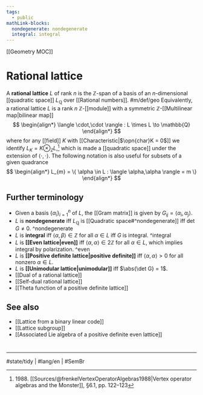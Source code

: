 ```yaml
---
tags:
  - public
mathLink-blocks:
  nondegenerate: nondegenerate
  integral: integral
---
```

[[Geometry MOC]]
# Rational lattice

A **rational lattice** $L$ of rank $n$ is the $\mathbb{Z}$-span of a basis of an $n$-dimensional [[quadratic space]] $L_{\mathbb{Q}}$ over [[Rational numbers]]. #m/def/geo 
Equivalently, a rational lattice $L$ is a rank $n$ $\mathbb{Z}$-[[module]] with a symmetric $\mathbb{Z}$-[[Multilinear map|bilinear map]]
$$
\begin{align*}
\langle \cdot,\cdot \rangle : L \times L \to \mathbb{Q}
\end{align*}
$$
where for any [[field]] $K$ with [[Characteristic|$\opn{char}K = 0$]] we identify $L_{K} = K \otimes_{\mathbb{Z}} L$,[^1988]
which is made a [[quadratic space]] under the extension of $\langle \cdot,\cdot \rangle$.
The following notation is also useful for subsets of a given quadrance
$$
\begin{align*}
L_{m} = \{ \alpha \in L : \langle \alpha,\alpha \rangle = m \}
\end{align*}
$$


  [^1988]: 1988\. [[Sources/@frenkelVertexOperatorAlgebras1988|Vertex operator algebras and the Monster]], §6.1, pp. 122–123

## Further terminology

- Given a basis $\{ \alpha_{i} \}_{i=1}^n$ of $L$, the [[Gram matrix]] is given by $G_{ij}= \langle \alpha_{i},\alpha_{j} \rangle$.
- $L$ is **nondegenerate** iff $L_{\mathbb{Q}}$ is [[Quadratic space#^nondegenerate]] iff $\det G \neq 0$. ^nondegenerate
- $L$ is **integral** iff $\langle \alpha,\beta \rangle \in \mathbb{Z}$ for all $\alpha \in L$ iff $G$ is integral. ^integral
- $L$ is **[[Even lattice|even]]** iff $\langle \alpha,\alpha \rangle \in 2\mathbb{Z}$ for all $\alpha \in L$, which implies integral by polarization. ^even
- $L$ is **[[Positive definite lattice|positive definite]]** iff $\langle \alpha,\alpha \rangle > 0$ for all nonzero $\alpha \in L$.
- $L$ is **[[Unimodular lattice|unimodular]]** iff $\abs{\det G} = 1$.
- [[Dual of a rational lattice]]
- [[Self-dual rational lattice]]
- [[Theta function of a positive definite lattice]]

## See also

- [[Lattice from a binary linear code]]
- [[Lattice subgroup]]
- [[Associated Lie algebra of a positive definite even lattice]]

#
---
#state/tidy | #lang/en | #SemBr
